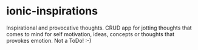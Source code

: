 # ionic-inspirations
Inspirational and provocative thoughts. CRUD app for jotting thoughts that comes to mind for self motivation, ideas, concepts or thoughts that provokes emotion. Not a ToDo! :-)

